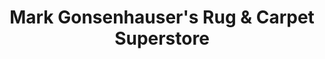 ---
title: "Mark Gonsenhauser's Rug & Carpet Superstore"
url: /virginia-beach/mark-gonsenhausers-rug-and-carpet-superstore/
shop: carpet
---